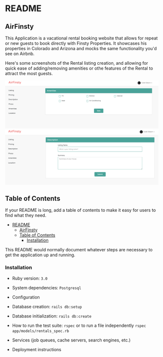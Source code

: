 # README

## AirFinsty
This Application is a vacational rental booking website that allows for repeat or new guests to book directly with Finsty Properties. It showcases his properties in Colorado and Arizona and mocks the same functionality you'd see on Airbnb.

Here's some screenshots of the Rental listing creation, and allowing for quick ease of adding/removing amenities or othe features of the Rental to attract the most guests.

![amenities](app/assets/images/amenities_img.png)
![description](app/assets/images/description_img.png)


## Table of Contents

If your README is long, add a table of contents to make it easy for users to find what they need.

- [README](#readme)
  - [AirFinsty](#airfinsty)
  - [Table of Contents](#table-of-contents)
    - [Installation](#installation)

This README would normally document whatever steps are necessary to get the
application up and running.

### Installation

* Ruby version: `3.0`

* System dependencies: `Postgresql`

* Configuration

* Database creation: `rails db:setup`

* Database initialization: `rails db:create`

* How to run the test suite: `rspec` or to run a file independently `rspec app/models/rentals_spec.rb`

* Services (job queues, cache servers, search engines, etc.)

* Deployment instructions
